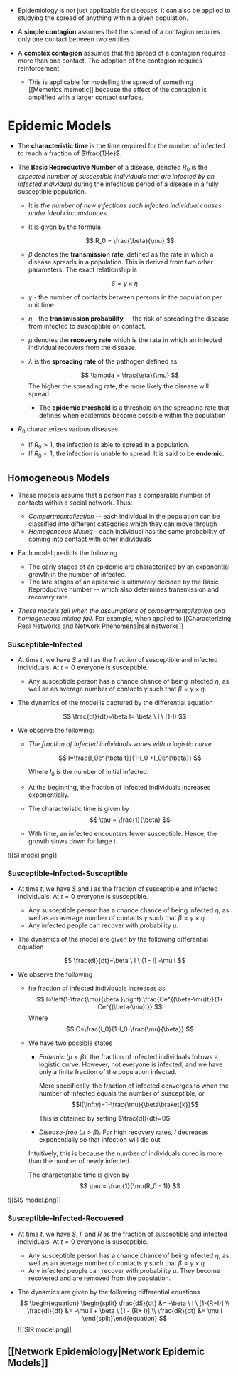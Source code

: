 * Epidemiology is not just applicable for diseases, it can also be applied to studying the spread of anything within a given population.

* A **simple contagion** assumes that the spread of a contagion requires only one contact between two entities
* A **complex contagion** assumes that the spread of a contagion requires more than one contact. The adoption of the contagion requires reinforcement.
	* This is applicable for modelling the spread of something [[Memetics|memetic]] because the effect of the contagion is amplified with a larger contact surface.
# Epidemic Models
* The **characteristic time** is the time required for the number of infected to reach a fraction of $\frac{1}{e}$. 

* The **Basic Reproductive Number** of a disease, denoted $R_0$ is the *expected number of susceptible individuals that are infected by an infected individual* during the infectious period of a disease in a fully susceptible population.
	* It is *the number of new infections each infected individual causes under ideal circumstances.*
	* It is given by the formula
	  
	  $$
	  R_0 = \frac{\beta}{\mu}
	  $$
	*  $\beta$ denotes the **transmission rate**, defined as the rate in which a disease spreads in a population. This is derived from two other parameters. The exact relationship is 
  
	$$
	\beta = \gamma \times \eta
	$$
  
	* $\gamma$ - the number of contacts between persons in the population per unit time.
	* $\eta$ - the **transmission probability** -- the risk of spreading the disease from infected to susceptible on contact.

	* $\mu$ denotes the **recovery rate** which is the rate in which an infected individual recovers from the disease. 
	* $\lambda$ is the **spreading rate** of the pathogen defined as 
	  
	  $$
	  \lambda = \frac{\eta}{\mu}
	  $$
	  The higher the spreading rate, the more likely the disease will spread. 
		* The **epidemic threshold** is a threshold on the spreading rate that defines when epidemics become possible within the population

* $R_0$ characterizes various diseases 
	* If $R_0 > 1$, the infection is able to spread in a population. 
	* If $R_0 < 1$, the infection is unable to spread. It is said to be **endemic**.

## Homogeneous Models
* These models assume that a person has a comparable number of contacts within a social network. Thus:
	* *Compartmentalization* -- each individual in the population can be classified into different categories which they can move through
	* *Homogeneous Mixing* - each individual has the same probability of coming into contact with other individuals

* Each model predicts the following
	* The early stages of an epidemic are characterized by an exponential growth in the number of infected.
	* The late stages of an epidemic is ultimately decided by the Basic Reproductive number -- which also determines transmission and recovery rate. 

* *These models fail when the assumptions of compartmentalization and homogeneous mixing fail*. For example, when applied to [[Characterizing Real Networks and Network Phenomena|real networks]]

### Susceptible-Infected 
* At time $t$, we have $S$ and $I$ as the fraction of susceptible and infected individuals. At $t=0$ everyone is susceptible.
	* Any susceptible person has a chance chance of being infected $\eta$, as well as an average number of contacts $\gamma$ such that $\beta=\gamma \times\eta$.

* The dynamics of the model is captured by the differential equation
  
  $$
  \frac{dI}{dt}=\beta I= \beta \ I \ (1-I)
  $$

* We observe the following:
	* *The fraction of infected individuals varies with a logistic curve*
	  
	  $$
	  I=\frac{I_0e^{\beta t}}{1-I_0 +I_0e^{\beta}}
	  $$
	  
	  Where $I_0$ is the number of initial infected.
	* At the beginning, the fraction of infected individuals increases exponentially.
	* The characteristic time is given by 
	  $$
	  \tau = \frac{1}{\beta}
	  $$
	* With time, an infected encounters fewer susceptible. Hence, the growth slows down for large $t$.

![[SI model.png]]
### Susceptible-Infected-Susceptible
* At time $t$, we have $S$ and $I$ as the fraction of susceptible and infected individuals. At $t=0$ everyone is susceptible.
	* Any susceptible person has a chance chance of being infected $\eta$, as well as an average number of contacts $\gamma$ such that $\beta=\gamma \times\eta$.
	* Any infected people can recover with probability $\mu$. 

* The dynamics of the model are given by the following differential equation
  
  $$
  \frac{dI}{dt}=\beta \ I \ (1 - I) -\mu I
  $$


* We observe the following
	* he fraction of infected individuals increases as 
	  $$
	  I=\left(1-\frac{\mu}{\beta }\right) \frac{Ce^{(\beta-\mu)t}}{1+ Ce^{(\beta-\mu)t}}
	  $$
	  Where 
	  $$
	  C=\frac{I_0}{1-I_0-\frac{\mu}{\beta}}
	  $$
	* We have two possible states
		* *Endemic* $(\mu < \beta)$, the fraction of infected individuals follows a logistic curve.  However,  not everyone is infected, and we have only a finite fraction of the population infected.
		  
		  More specifically, the fraction of infected converges to when the number of infected equals the number of susceptible, or $$I(\infty)=1-\frac{\mu}{\beta\braket{k}}$$
		  
		  This is obtained by setting $\frac{dI}{dt}=0$

		* *Disease-free* $(\mu > \beta)$. For high recovery rates, $I$ decreases exponentially so that infection will die out
		  
		 Intuitively, this is because the number of individuals cured is more than the number of newly infected. 
		 
		 The characteristic time is given by
		 $$
		 \tau = \frac{1}{\mu(R_0 - 1)}
		 $$


![[SIS model.png]]

### Susceptible-Infected-Recovered
* At time $t$, we have $S$, $I$, and $R$ as the fraction of susceptible and infected individuals. At $t=0$ everyone is susceptible.
	* Any susceptible person has a chance chance of being infected $\eta$, as well as an average number of contacts $\gamma$ such that $\beta=\gamma \times\eta$.
	* Any infected people can recover with probability $\mu$. They become recovered and are removed from the population.


* The dynamics are given by the following differential equations
  $$
  \begin{equation} \begin{split}
\frac{dS}{dt} &= -\beta \ I \ [1-(R+I)] \\ 
\frac{dI}{dt} &= -\mu I + \beta  \ [1 - (R+ I)] \\ 
\frac{dR}{dt} &= \mu I
\end{split}\end{equation}
  $$
![[SIR model.png]]

## [[Network Epidemiology|Network Epidemic Models]]